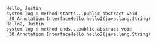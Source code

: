     Hello, Justin
    system log : method starts...public abstract void _30_Annotation.InterfaceHello.hello2(java.lang.String)
    Hello2, Justin
    system log : method ends...public abstract void _30_Annotation.InterfaceHello.hello2(java.lang.String)
